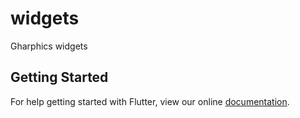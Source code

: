 # widgets

Gharphics widgets

## Getting Started

For help getting started with Flutter, view our online
[documentation](https://flutter.io/).
